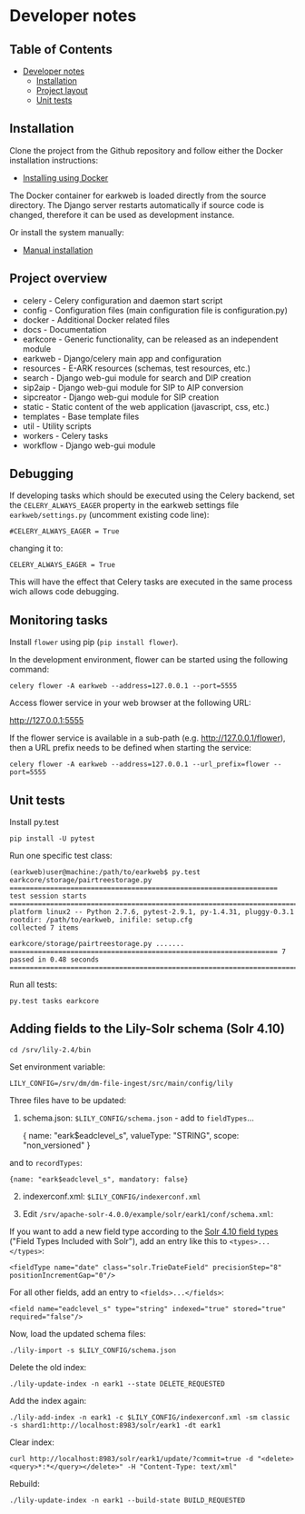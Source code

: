 # Developer notes

## Table of Contents

- [Developer notes](#developer-notes)
  - [Installation](#installation)
  - [Project layout](#project-layout)
  - [Unit tests](#unit-tests)
  
## Installation

Clone the project from the Github repository and follow either the Docker installation instructions:

* [Installing using Docker](./install_docker.md)

The Docker container for earkweb is loaded directly from the source directory. The Django server restarts automatically
if source code is changed, therefore it can be used as development instance.

Or install the system manually:

* [Manual installation](./install_manual.md) 

## Project overview

* celery - Celery configuration and daemon start script
* config - Configuration files (main configuration file is configuration.py)
* docker - Additional Docker related files
* docs - Documentation
* earkcore - Generic functionality, can be released as an independent module
* earkweb - Django/celery main app and configuration
* resources - E-ARK resources (schemas, test resources, etc.)
* search - Django web-gui module for search and DIP creation
* sip2aip - Django web-gui module for SIP to AIP conversion
* sipcreator - Django web-gui module for SIP creation
* static - Static content of the web application (javascript, css, etc.)
* templates - Base template files
* util - Utility scripts
* workers - Celery tasks
* workflow - Django web-gui module

## Debugging

If developing tasks which should be executed using the Celery backend, set the `CELERY_ALWAYS_EAGER` property in the
earkweb settings file `earkweb/settings.py` (uncomment existing code line):

    #CELERY_ALWAYS_EAGER = True

changing it to:

    CELERY_ALWAYS_EAGER = True

This will have the effect that Celery tasks are executed in the same process wich allows code debugging.

## Monitoring tasks

Install `flower` using pip (`pip install flower`). 
 
In the development environment, flower can be started using the following command:

    celery flower -A earkweb --address=127.0.0.1 --port=5555
    
Access flower service in your web browser at the following URL:

  http://127.0.0.1:5555
    
If the flower service is available in a sub-path (e.g. http://127.0.0.1/flower), then a URL prefix needs to be defined when starting the service:

    celery flower -A earkweb --address=127.0.0.1 --url_prefix=flower --port=5555

## Unit tests 

Install py.test

    pip install -U pytest

Run one specific test class:

    (earkweb)user@machine:/path/to/earkweb$ py.test earkcore/storage/pairtreestorage.py
    ================================================================== test session starts =========================================================================================
    platform linux2 -- Python 2.7.6, pytest-2.9.1, py-1.4.31, pluggy-0.3.1
    rootdir: /path/to/earkweb, inifile: setup.cfg
    collected 7 items 
    
    earkcore/storage/pairtreestorage.py .......
    ================================================================== 7 passed in 0.48 seconds ====================================================================================

Run all tests:

    py.test tasks earkcore
    
## Adding fields to the Lily-Solr schema (Solr 4.10)

    cd /srv/lily-2.4/bin

Set environment variable:

    LILY_CONFIG=/srv/dm/dm-file-ingest/src/main/config/lily
    
Three files have to be updated:

1) schema.json: `$LILY_CONFIG/schema.json` - add to `fieldTypes`...

    {
      name: "eark$eadclevel_s",
      valueType: "STRING",
      scope: "non_versioned"
    }
    
and to `recordTypes`:

    {name: "eark$eadclevel_s", mandatory: false}

2) indexerconf.xml: `$LILY_CONFIG/indexerconf.xml`

    <field name="eadclevel_s" value="eark:eadclevel_s"/>

3) Edit `/srv/apache-solr-4.0.0/example/solr/eark1/conf/schema.xml`:

If you want to add a new field type according to the [Solr 4.10 field types](http://archive.apache.org/dist/lucene/solr/ref-guide/apache-solr-ref-guide-4.10.pdf) 
("Field Types Included with Solr"), add an entry like this to `<types>...</types>`:

    <fieldType name="date" class="solr.TrieDateField" precisionStep="8" positionIncrementGap="0"/>
    
For all other fields, add an entry to `<fields>...</fields>`:

    <field name="eadclevel_s" type="string" indexed="true" stored="true" required="false"/>
    
Now, load the updated schema files:

    ./lily-import -s $LILY_CONFIG/schema.json
    
Delete the old index:

    ./lily-update-index -n eark1 --state DELETE_REQUESTED

Add the index again:

    ./lily-add-index -n eark1 -c $LILY_CONFIG/indexerconf.xml -sm classic -s shard1:http://localhost:8983/solr/eark1 -dt eark1
    
Clear index:

    curl http://localhost:8983/solr/eark1/update/?commit=true -d "<delete><query>*:*</query></delete>" -H "Content-Type: text/xml"
    
Rebuild:

    ./lily-update-index -n eark1 --build-state BUILD_REQUESTED   
